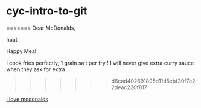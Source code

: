 # cyc-intro-to-git


=======
Dear McDonalds,

huat

Happy Meal


I cook fries perfectly, 1 grain salt per fry !
I will never give extra curry sauce when they ask for extra
>>>>>>> d6cad402691895d11d5ebf30f7e22deac220f817










[i love mcdonalds](https://www.youtube.com/watch?v=SE1B3N_a7fE)